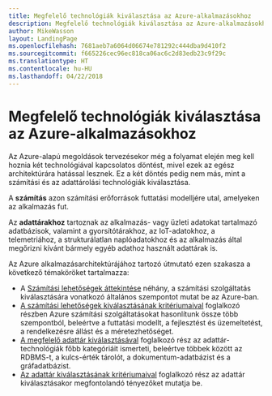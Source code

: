 ```yaml
---
title: Megfelelő technológiák kiválasztása az Azure-alkalmazásokhoz
description: Megfelelő technológiák kiválasztása az Azure-alkalmazásokhoz
author: MikeWasson
layout: LandingPage
ms.openlocfilehash: 7681aeb7a6064d06674e781292c444dba9d410f2
ms.sourcegitcommit: f665226cec96ec818ca06ac6c2d83edb23c9f29c
ms.translationtype: HT
ms.contentlocale: hu-HU
ms.lasthandoff: 04/22/2018
---
```

# <a name="choose-the-right-technologies-for-azure-applications"></a>Megfelelő technológiák kiválasztása az Azure-alkalmazásokhoz

Az Azure-alapú megoldások tervezésekor még a folyamat elején meg kell hoznia két technológiával kapcsolatos döntést, mivel ezek az egész architektúrára hatással lesznek. Ez a két döntés pedig nem más, mint a számítási és az adattárolási technológiák kiválasztása. 

A **számítás** azon számítási erőforrások futtatási modelljére utal, amelyeken az alkalmazás fut. 

Az **adattárakhoz** tartoznak az alkalmazás- vagy üzleti adatokat tartalmazó adatbázisok, valamint a gyorsítótárakhoz, az IoT-adatokhoz, a telemetriához, a strukturálatlan naplóadatokhoz és az alkalmazás által megőrizni kívánt bármely egyéb adathoz használt adattárak is.

Az Azure alkalmazásarchitektúrájához tartozó útmutató ezen szakasza a következő témaköröket tartalmazza:

- A [Számítási lehetőségek áttekintése](./compute-overview.md) néhány, a számítási szolgáltatás kiválasztására vonatkozó általános szempontot mutat be az Azure-ban.
- [A számítási lehetőségek kiválasztásának kritériumaival](./compute-comparison.md) foglalkozó részben Azure számítási szolgáltatásokat hasonlítunk össze több szempontból, beleértve a futtatási modellt, a fejlesztést és üzemeltetést, a rendelkezésre állást és a méretezhetőséget.
- [A megfelelő adattár kiválasztásával](./data-store-overview.md) foglalkozó rész az adattár-technológiák főbb kategóriáit ismerteti, beleértve többek között az RDBMS-t, a kulcs-érték tárolót, a dokumentum-adatbázist és a gráfadatbázist. 
- [Az adattár kiválasztásának kritériumaival](./data-store-comparison.md) foglalkozó rész az adattár kiválasztásakor megfontolandó tényezőket mutatja be.


